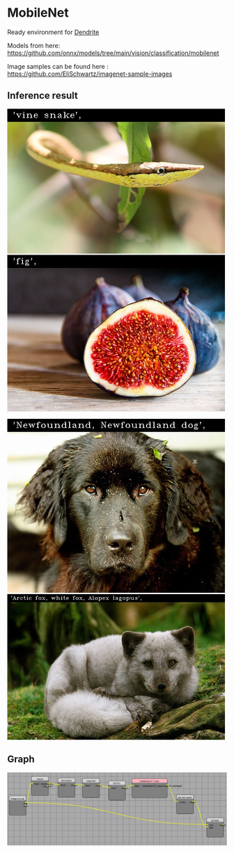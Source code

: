 # MobileNet
Ready environment for [Dendrite](https://github.com/fel88/Dendrite)

Models from here: https://github.com/onnx/models/tree/main/vision/classification/mobilenet

Image samples can be found here : https://github.com/EliSchwartz/imagenet-sample-images

## Inference result
<img src="result1.jpg"/> <img src="result2.jpg"/>

<img src="result3.jpg"/> <img src="result4.jpg"/>

## Graph

<img src="img.jpg"/>
